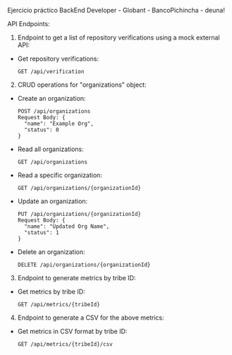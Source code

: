 Ejercicio práctico BackEnd Developer - Globant - BancoPichincha - deuna!

API Endpoints:

1. Endpoint to get a list of repository verifications using a mock external API:
- Get repository verifications:
  ```
  GET /api/verification
  ```


2. CRUD operations for "organizations" object:
- Create an organization:
  ```
  POST /api/organizations
  Request Body: {
    "name": "Example Org",
    "status": 0
  }
  ```

- Read all organizations:
  ```
  GET /api/organizations
  ```

- Read a specific organization:
  ```
  GET /api/organizations/{organizationId}
  ```

- Update an organization:
  ```
  PUT /api/organizations/{organizationId}
  Request Body: {
    "name": "Updated Org Name",
    "status": 1
  }
  ```

- Delete an organization:
  ```
  DELETE /api/organizations/{organizationId}
  ```

3. Endpoint to generate metrics by tribe ID:

- Get metrics by tribe ID:
  ```
  GET /api/metrics/{tribeId}
  ```

4. Endpoint to generate a CSV for the above metrics:

- Get metrics in CSV format by tribe ID:
  ```
  GET /api/metrics/{tribeId}/csv
  ```